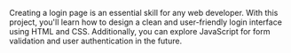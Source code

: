Creating a login page is an essential skill for any web developer. With this project, you'll learn how to design a clean and user-friendly login interface using HTML and CSS. Additionally, you can explore JavaScript for form validation and user authentication in the future.
